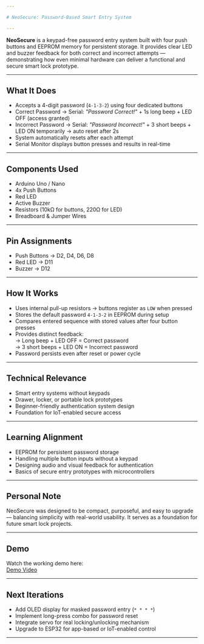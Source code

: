 ```yaml
---

# NeoSecure: Password-Based Smart Entry System  

---
```


**NeoSecure** is a keypad-free password entry system built with four push buttons and EEPROM memory for persistent storage. It provides clear LED and buzzer feedback for both correct and incorrect attempts — demonstrating how even minimal hardware can deliver a functional and secure smart lock prototype.  

---

## What It Does  
- Accepts a 4-digit password (`4-1-3-2`) using four dedicated buttons  
- Correct Password → Serial: *"Password Correct!"* + 1s long beep + LED OFF (access granted)  
- Incorrect Password → Serial: *"Password Incorrect!"* + 3 short beeps + LED ON temporarily → auto reset after 2s  
- System automatically resets after each attempt  
- Serial Monitor displays button presses and results in real-time  

---

## Components Used  
- Arduino Uno / Nano  
- 4x Push Buttons  
- Red LED  
- Active Buzzer  
- Resistors (10kΩ for buttons, 220Ω for LED)  
- Breadboard & Jumper Wires  

---

## Pin Assignments  
- Push Buttons → D2, D4, D6, D8  
- Red LED → D11  
- Buzzer → D12  

---

## How It Works  
- Uses internal pull-up resistors → buttons register as `LOW` when pressed  
- Stores the default password `4-1-3-2` in EEPROM during setup  
- Compares entered sequence with stored values after four button presses  
- Provides distinct feedback:  
  → Long beep + LED OFF = Correct password  
  → 3 short beeps + LED ON = Incorrect password  
- Password persists even after reset or power cycle  

---

## Technical Relevance  
- Smart entry systems without keypads  
- Drawer, locker, or portable lock prototypes  
- Beginner-friendly authentication system design  
- Foundation for IoT-enabled secure access  

---

## Learning Alignment  
- EEPROM for persistent password storage  
- Handling multiple button inputs without a keypad  
- Designing audio and visual feedback for authentication  
- Basics of secure entry prototypes with microcontrollers  

---

## Personal Note  
NeoSecure was designed to be compact, purposeful, and easy to upgrade — balancing simplicity with real-world usability. It serves as a foundation for future smart lock projects.  

---

## Demo  
Watch the working demo here:  
[Demo Video](https://youtu.be/OLleJgI8jVk)  

---

## Next Iterations  
- Add OLED display for masked password entry (`* * * *`)  
- Implement long-press combo for password reset  
- Integrate servo for real locking/unlocking mechanism  
- Upgrade to ESP32 for app-based or IoT-enabled control  

---
